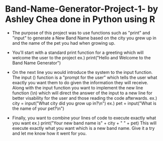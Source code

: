 # Band-Name-Generator-Project-1- by Ashley Chea done in Python using R

- The purpose of this project was to use functions such as "print" and "input" to generate a New Band Name based on the city you grew up in and the name of the pet you had when growing up.

- You'll start with a standard print function for a greeting which will welcome the user to the project
ex.) print("Hello and Welcome to the Band Name Generator")

- On the next line you would introduce the system to the input function. The input () function is a "prompt for the user" which tells the user what exactly you want them to do given the information they will receive. 
Along with the input function you want to implement the new line function (\n) which will direct the answer of the input to a new line for better visability for the user and those reading the code afterwards.
ex.) city = input("What city did you grow up in?\n")
ex.) pet = input("What is the name of your pet?\n")

- Finally, you want to combine your lines of code to execute exactly what you want 
ex.) print("Your new band name is" + city + " " + pet)
This will execute exactly what you want which is a new band name. Give it a try and let me know how it went for you. 
